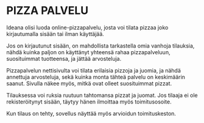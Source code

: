 # PIZZA PALVELU

Ideana olisi luoda online-pizzapalvelu, josta voi tilata pizzaa joko kirjautumalla sisään tai ilman käyttäjää.
 
Jos on kirjautunut sisään, on mahdollista tarkastella omia vanhoja tilauksia, nähdä kuinka paljon on käyttänyt yhteensä rahaa pizzapalveluun,
suosituimmat tuotteensa, ja jättää arvosteluja.

Pizzapalvelun nettisivulta voi tilata erilaisia pizzoja ja juomia, ja nähdä annettuja arvosteluja, sekä kuinka monta tähteä palvelu on keskimäärin saanut.
Sivulla näkee myös, mitkä ovat olleet suosituimmat pizzat.

Tilauksessa voi ruksia ruutuun tahtomansa pizzat ja juomat. Jos tilaaja ei ole rekisteröitynyt sisään, täytyy hänen ilmoittaa myös toimitusosoite. 

Kun tilaus on tehty, sovellus näyttää myös arvioidun toimituskeston.
